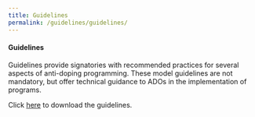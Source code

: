 ```yaml
---
title: Guidelines
permalink: /guidelines/guidelines/
---
```

#### **Guidelines**
Guidelines provide signatories with recommended practices for several aspects of anti-doping programming. These model guidelines are not mandatory, but offer technical guidance to ADOs in the implementation of programs.

Click [here](https://www.wada-ama.org/en/resources/search?f%5B0%5D=field_resource_collections%3A190) to download the guidelines.
